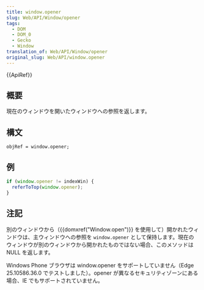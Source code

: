 ```yaml
---
title: window.opener
slug: Web/API/Window/opener
tags:
  - DOM
  - DOM_0
  - Gecko
  - Window
translation_of: Web/API/Window/opener
original_slug: Web/API/window.opener
---
```

{{ApiRef}}

## 概要

現在のウィンドウを開いたウィンドウへの参照を返します。

## 構文

```
objRef = window.opener;
```

## 例

```js
if (window.opener != indexWin) {
  referToTop(window.opener);
}
```

## 注記

別のウィンドウから（{{domxref("Window.open")}} を使用して）開かれたウィンドウは、主ウィンドウへの参照を `window.opener` として保持します。現在のウィンドウが別のウィンドウから開かれたものではない場合、このメソッドは NULL を返します。

Windows Phone ブラウザは window\.opener をサポートしていません（Edge 25.10586.36.0 でテストしました）。opener が異なるセキュリティゾーンにある場合、IE でもサポートされていません。

